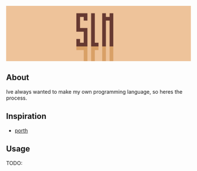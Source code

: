 ![banner](/docs/banner.png)

## About

Ive always wanted to make my own programming language, so heres the process.

## Inspiration

- [porth](https://gitlab.com/tsoding/porth)

## Usage

TODO:
